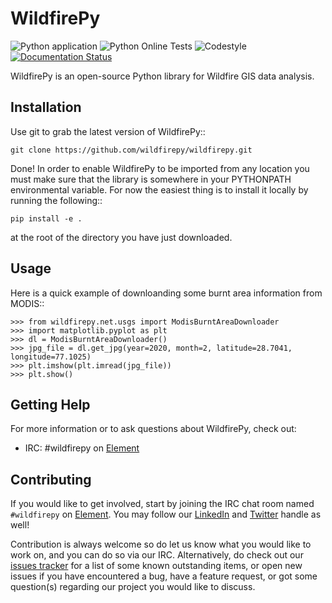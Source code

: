 WildfirePy
=====

![Python application](https://github.com/wildfirepy/wildfirepy/workflows/Python%20application/badge.svg)
![Python Online Tests](https://github.com/wildfirepy/wildfirepy/workflows/Python%20Online%20Tests/badge.svg)
![Codestyle](https://github.com/wildfirepy/wildfirepy/workflows/Codestyle/badge.svg)
[![Documentation Status](https://readthedocs.org/projects/wildfirepy/badge/?version=latest)](https://wildfirepy.readthedocs.io/en/latest/?badge=latest)

WildfirePy is an open-source Python library for Wildfire GIS data analysis.

Installation
------------

Use git to grab the latest version of WildfirePy::

    git clone https://github.com/wildfirepy/wildfirepy.git

Done! In order to enable WildfirePy to be imported from any location you must make
sure that the library is somewhere in your PYTHONPATH environmental variable.
For now the easiest thing is to install it locally by running the following::

    pip install -e .

at the root of the directory you have just downloaded.

Usage
-----

Here is a quick example of downloanding some burnt area information from MODIS::

    >>> from wildfirepy.net.usgs import ModisBurntAreaDownloader
    >>> import matplotlib.pyplot as plt
    >>> dl = ModisBurntAreaDownloader()
    >>> jpg_file = dl.get_jpg(year=2020, month=2, latitude=28.7041, longitude=77.1025)
    >>> plt.imshow(plt.imread(jpg_file))
    >>> plt.show()

Getting Help
------------

For more information or to ask questions about WildfirePy, check out:

 * IRC: #wildfirepy on [Element](https://app.element.io/#/room/#wildfirepy:matrix.org)

Contributing
------------

If you would like to get involved, start by joining the IRC chat room named `#wildfirepy` on [Element](https://app.element.io/#/room/#wildfirepy:matrix.org).
You may follow our [LinkedIn](https://www.linkedin.com/company/wildfirepy/) and [Twitter](https://twitter.com/wildfirepy) handle as well!

Contribution is always welcome so do let us know what you would like to work on, and you can do so via our IRC.
Alternatively, do check out our [issues tracker](https://github.com/wildfirepy/wildfirepy/issues) for a list of some known outstanding items, or open new issues if you have encountered a bug, have a feature request, or got some question(s) regarding our project you would like to discuss.
